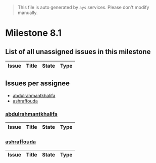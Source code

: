 > This file is auto generated by `ays` services. Please don't modify manually.

# Milestone 8.1

## List of all unassigned issues in this milestone

|Issue|Title|State|Type|
|-----|-----|-----|---|


## Issues per assignee
- [abdulrahmantkhalifa](#abdulrahmantkhalifa)
- [ashraffouda](#ashraffouda)



### [abdulrahmantkhalifa](https://github.com/abdulrahmantkhalifa)

|Issue|Title|State|Type|
|-----|-----|-----|----|


### [ashraffouda](https://github.com/ashraffouda)

|Issue|Title|State|Type|
|-----|-----|-----|----|

